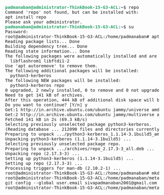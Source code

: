 <pre><font color="#26A269"><b>padmanaban@administrator-ThinkBook-15-G3-ACL</b></font>:<font color="#12488B"><b>~</b></font>$ repo
Command &apos;repo&apos; not found, but can be installed with:
apt install repo
Please ask your administrator.
<font color="#26A269"><b>padmanaban@administrator-ThinkBook-15-G3-ACL</b></font>:<font color="#12488B"><b>~</b></font>$ su
Password: 
root@administrator-ThinkBook-15-G3-ACL:/home/padmanaban# apt install repo
Reading package lists... Done
Building dependency tree... Done
Reading state information... Done
The following packages were automatically installed and are no longer required:
  libflashrom1 libftdi1-2
Use &apos;apt autoremove&apos; to remove them.
The following additional packages will be installed:
  python3-kerberos
The following NEW packages will be installed:
  python3-kerberos repo
0 upgraded, 2 newly installed, 0 to remove and 0 not upgraded.
Need to get 141 kB of archives.
After this operation, 444 kB of additional disk space will be used.
Do you want to continue? [Y/n] y
Get:1 http://in.archive.ubuntu.com/ubuntu jammy/universe amd64 python3-kerberos amd64 1.1.14-3.1build5 [23.0 kB]
Get:2 http://in.archive.ubuntu.com/ubuntu jammy/multiverse amd64 repo all 2.17.3-3 [118 kB]
Fetched 141 kB in 2s (69.3 kB/s)
Selecting previously unselected package python3-kerberos.
(Reading database ... 212090 files and directories currently installed.)
Preparing to unpack .../python3-kerberos_1.1.14-3.1build5_amd64.deb ...
Unpacking python3-kerberos (1.1.14-3.1build5) ...
Selecting previously unselected package repo.
Preparing to unpack .../archives/repo_2.17.3-3_all.deb ...
Unpacking repo (2.17.3-3) ...
Setting up python3-kerberos (1.1.14-3.1build5) ...
Setting up repo (2.17.3-3) ...
Processing triggers for man-db (2.10.2-1) ...
root@administrator-ThinkBook-15-G3-ACL:/home/padmanaban# mkdir meta-risc-v      cd meta-risc-v
root@administrator-ThinkBook-15-G3-ACL:/home/padmanaban/meta-risc-v# git config --global user.name Padmanaban-s
git config --global user.email sivapadmanaban2001@gmail.com
root@administrator-ThinkBook-15-G3-ACL:/home/padmanaban/meta-risc-v# 
</pre>

